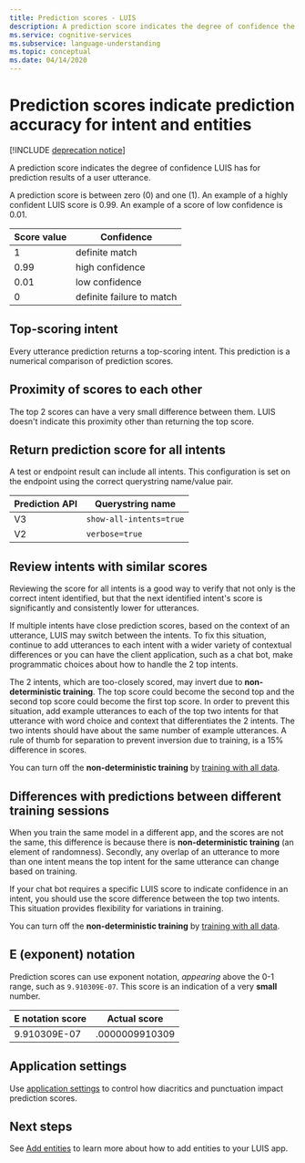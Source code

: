 ```yaml
---
title: Prediction scores - LUIS
description: A prediction score indicates the degree of confidence the LUIS API service has for prediction results, based on a user utterance.
ms.service: cognitive-services
ms.subservice: language-understanding
ms.topic: conceptual
ms.date: 04/14/2020
---
```


# Prediction scores indicate prediction accuracy for intent and entities

[!INCLUDE [deprecation notice](./includes/deprecation-notice.md)]


A prediction score indicates the degree of confidence LUIS has for prediction results of a user utterance.

A prediction score is between zero (0) and one (1). An example of a highly confident LUIS score is 0.99. An example of a score of low confidence is 0.01.

|Score value|Confidence|
|--|--|
|1|definite match|
|0.99|high confidence|
|0.01|low confidence|
|0|definite failure to match|

## Top-scoring intent

Every utterance prediction returns a top-scoring intent. This prediction is a numerical comparison of prediction scores.

## Proximity of scores to each other

The top 2 scores can have a very small difference between them. LUIS doesn't indicate this proximity other than returning the top score.

## Return prediction score for all intents

A test or endpoint result can include all intents. This configuration is set on the endpoint using the correct querystring name/value pair.

|Prediction API|Querystring name|
|--|--|
|V3|`show-all-intents=true`|
|V2|`verbose=true`|

## Review intents with similar scores

Reviewing the score for all intents is a good way to verify that not only is the correct intent identified, but that the next identified intent's score is significantly and consistently lower for utterances.

If multiple intents have close prediction scores, based on the context of an utterance, LUIS may switch between the intents. To fix this situation, continue to add utterances to each intent with a wider variety of contextual differences or you can have the client application, such as a chat bot, make programmatic choices about how to handle the 2 top intents.

The 2 intents, which are too-closely scored, may invert due to **non-deterministic training**. The top score could become the second top and the second top score could become the first top score. In order to prevent this situation, add example utterances to each of the top two intents for that utterance with word choice and context that differentiates the 2 intents. The two intents should have about the same number of example utterances. A rule of thumb for separation to prevent inversion due to training, is a 15% difference in scores.

You can turn off the **non-deterministic training** by [training with all data](luis-how-to-train.md#train-with-all-data).

## Differences with predictions between different training sessions

When you train the same model in a different app, and the scores are not the same, this difference is because there is **non-deterministic training** (an element of randomness). Secondly, any overlap of an utterance to more than one intent means the top intent for the same utterance can change based on training.

If your chat bot requires a specific LUIS score to indicate confidence in an intent, you should use the score difference between the top two intents. This situation provides flexibility for variations in training.

You can turn off the **non-deterministic training** by [training with all data](luis-how-to-train.md#train-with-all-data).

## E (exponent) notation

Prediction scores can use exponent notation, _appearing_ above the 0-1 range, such as `9.910309E-07`. This score is an indication of a very **small** number.

|E notation score |Actual score|
|--|--|
|9.910309E-07|.0000009910309|

<a name="punctuation"></a>

## Application settings

Use [application settings](luis-reference-application-settings.md) to control how diacritics and punctuation impact prediction scores.

## Next steps

See [Add entities](how-to/entities.md) to learn more about how to add entities to your LUIS app.

